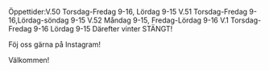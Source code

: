 Öppettider:V.50 Torsdag-Fredag 9-16, Lördag 9-15
  V.51 Torsdag-Fredag 9-16,Lördag-söndag 9-15
  V.52 Måndag 9-15, Fredag-Lördag 9-16
V.1 Torsdag-Fredag 9-16 Lördag 9-15
Därefter vinter STÄNGT!

Föj oss gärna på Instagram!

Välkommen!

